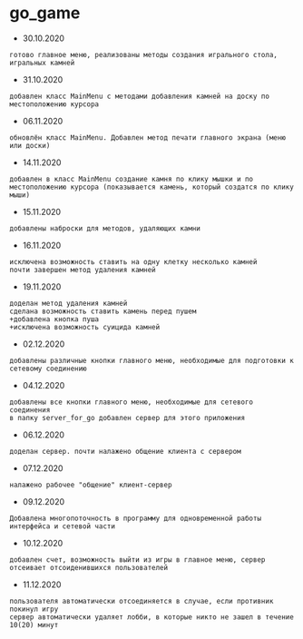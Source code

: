 # go_game
- 30.10.2020 
```
готово главное меню, реализованы методы создания игрального стола, игральных камней
```
- 31.10.2020 
```
добавлен класс MainMenu с методами добавления камней на доску по местоположению курсора
```
- 06.11.2020
```
обновлён класс MainMenu. Добавлен метод печати главного экрана (меню или доски)
```
- 14.11.2020 
```
добавлен в класс MainMenu создание камня по клику мышки и по местоположению курсора (показывается камень, который создатся по клику мыши)
```
- 15.11.2020 
```
добавлены наброски для методов, удаляющих камни
```
- 16.11.2020
```
исключена возможность ставить на одну клетку несколько камней
почти завершен метод удаления камней
```
- 19.11.2020
```
доделан метод удаления камней
сделана возможность ставить камень перед пушем
+добавлена кнопка пуша
+исключена возможность суицида камней
```
- 02.12.2020 
```
добавлены различные кнопки главного меню, необходимые для подготовки к сетевому соединению
```
- 04.12.2020 
```
добавлены все кнопки главного меню, необходимые для сетевого соединения
в папку server_for_go добавлен сервер для этого приложения
```
- 06.12.2020
```
доделан сервер. почти налажено общение клиента с сервером
```
- 07.12.2020
```
налажено рабочее "общение" клиент-сервер
```
- 09.12.2020
```
Добавлена многопоточность в программу для одновременной работы интерфейса и сетевой части
```
- 10.12.2020
```
добавлен счет, возможность выйти из игры в главное меню, сервер отсеивает отсоиденившихся пользователей
```
- 11.12.2020
```
пользователя автоматически отсоединяется в случае, если противник покинул игру
сервер автоматически удаляет лобби, в которые никто не зашел в течение 10(20) минут
```